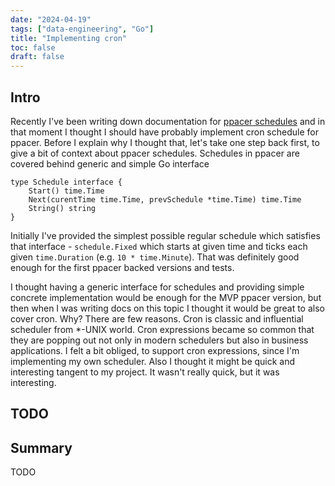 ```yaml
---
date: "2024-04-19"
tags: ["data-engineering", "Go"]
title: "Implementing cron"
toc: false
draft: false
---
```



## Intro

Recently I've been writing down documentation for [ppacer
schedules](https://ppacer.org/internals/schedules/) and in that moment I
thought I should have probably implement cron schedule for ppacer. Before I
explain why I thought that, let's take one step back first, to give a bit of
context about ppacer schedules. Schedules in ppacer are covered behind generic
and simple Go interface


```
type Schedule interface {
    Start() time.Time
    Next(curentTime time.Time, prevSchedule *time.Time) time.Time
    String() string
}
```

Initially I've provided the simplest possible regular schedule which satisfies
that interface - `schedule.Fixed` which starts at given time and ticks each
given `time.Duration` (e.g. `10 * time.Minute`). That was definitely good
enough for the first ppacer backed versions and tests.

I thought having a generic interface for schedules and providing simple
concrete implementation would be enough for the MVP ppacer version, but then
when I was writing docs on this topic I thought it would be great to also cover
cron. Why? There are few reasons. Cron is classic and influential scheduler
from *-UNIX world. Cron expressions became so common that they are popping out
not only in modern schedulers but also in business applications. I felt a bit
obliged, to support cron expressions, since I'm implementing my own scheduler.
Also I thought it might be quick and interesting tangent to my project. It
wasn't really quick, but it was interesting.


## TODO


## Summary

TODO

